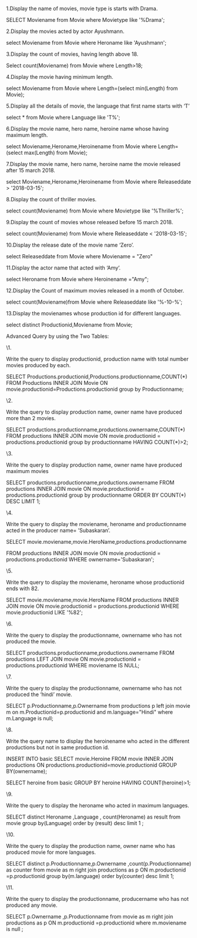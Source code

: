 ﻿1.Display the name of movies, movie type is starts with Drama.

SELECT Moviename from Movie where Movietype like '%Drama';

2.Display the movies acted by actor Ayushmann.

select Moviename from Movie where Heroname like 'Ayushmann';

3.Display the count of movies, having length above 18.

Select count(Moviename) from Movie where Length>18;

4.Display the movie having minimum length.

select Moviename from Movie where Length=(select min(Length) from Movie);

5.Display all the details of movie, the language that first name starts with ‘T’

select * from Movie where Language like 'T%';

6.Display the movie name, hero name, heroine name whose having maximum length.

select Moviename,Heroname,Heroinename from Movie where Length=(select max(Length) from Movie);

7.Display the movie name, hero name, heroine name the movie released after 15 march 2018.

select Moviename,Heroname,Heroinename from Movie where Releaseddate > '2018-03-15';

8.Display the count of thriller movies.

select count(Moviename) from Movie where Movietype like '%Thriller%';

9.Display the count of movies whose released before 15 march 2018.

select count(Moviename) from Movie where Releaseddate < '2018-03-15';

10.Display the release date of the movie name ‘Zero’.

select Releaseddate from Movie where Moviename = "Zero"

11.Display the actor name that acted with ‘Amy’.

select Heroname from Movie where Heroinename ="Amy";

12.Display the Count of maximum movies released in a month of October.

select count(Moviename)from Movie where Releaseddate like '%-10-%';

13.Display the movienames whose production id for different languages.

select distinct Productionid,Moviename from Movie;


Advanced Query by using the Two Tables:

\1.

Write the query to display productionid, production name with total number movies produced by each.

SELECT Productions.productionid,Productions.productionname,COUNT(\*) FROM Productions INNER JOIN Movie ON movie.productionid=Productions.productionid group by Productionname;

\2.

Write the query to display production name, owner name have produced more than 2 movies.

SELECT productions.productionname,productions.ownername,COUNT(\*) FROM productions INNER JOIN movie ON movie.productionid = productions.productionid group by productionname HAVING COUNT(\*)>2;

\3.

Write the query to display production name, owner name have produced maximum movies

SELECT productions.productionname,productions.ownername FROM productions INNER JOIN movie ON movie.productionid = productions.productionid group by productionname ORDER BY COUNT(\*) DESC LIMIT 1;


\4.

Write the query to display the moviename, heroname and productionname acted in the producer name= ’Subaskaran’.

SELECT movie.moviename,movie.HeroName,productions.productionname

FROM productions INNER JOIN movie ON movie.productionid = productions.productionid WHERE ownername='Subaskaran';

\5. 

Write the query to display the moviename, heroname whose productionid ends with 82.

SELECT movie.moviename,movie.HeroName FROM productions INNER JOIN movie ON movie.productionid = productions.productionid WHERE movie.productionid LIKE '%82';

\6.

Write the query to display the productionname, ownername who has not produced the movie.

SELECT productions.productionname,productions.ownername FROM productions LEFT JOIN movie ON movie.productionid = productions.productionid WHERE moviename IS NULL;

\7. 

Write the query to display the productionname, ownername who has not produced the ‘hindi’ movie.

SELECT p.Productionname,p.Ownername from productions p left join movie m on m.Productionid=p.productionid and m.language="Hindi" where m.Language is null;

\8.

Write the query name to display the heroinename who acted in the different productions but not in same production id.

INSERT INTO basic SELECT movie.Heroine FROM movie INNER JOIN productions ON productions.productionid=movie.productionid GROUP BY(ownername);

SELECT heroine from basic GROUP BY heroine HAVING COUNT(heroine)>1;

\9.

Write the query to display the heroname who acted in maximum languages.

SELECT distinct Heroname ,Language , count(Heroname) as result from  movie group by(Language) order by (result) desc limit 1   ;

\10.

Write the query to display the production name, owner name who has produced movie for more languages.

SELECT distinct p.Productionname,p.Ownername ,count(p.Productionname) as counter  from  movie as m right join productions as p ON  m.productionid =p.productionid  group by(m.language) order by(counter) desc limit 1;

\11.

Write the query to display the productionname, producername who has not produced any movie.

SELECT p.Ownername ,p.Productionname from  movie as m right join productions as p ON  m.productionid =p.productionid where m.moviename is  null ;






